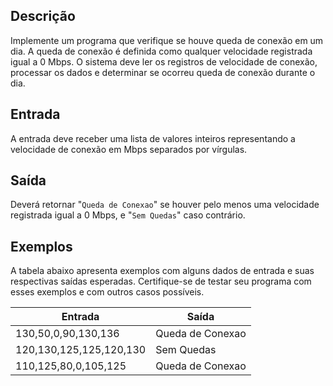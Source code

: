 ## Descrição

Implemente um programa que verifique se houve queda de conexão em um
dia. A queda de conexão é definida como qualquer velocidade registrada
igual a 0 Mbps. O sistema deve ler os registros de velocidade de
conexão, processar os dados e determinar se ocorreu queda de conexão
durante o dia.

## Entrada

A entrada deve receber uma lista de valores inteiros representando a velocidade de conexão em Mbps separados por vírgulas.

## Saída

Deverá retornar "`Queda de Conexao`" se houver pelo menos uma velocidade registrada igual a 0 Mbps, e "`Sem Quedas`" caso contrário.

## Exemplos

A tabela abaixo apresenta exemplos com alguns dados de entrada e suas
respectivas saídas esperadas. Certifique-se de testar seu programa com
esses exemplos e com outros casos possíveis.

| **Entrada** | **Saída** |
| --- | --- |
| 130,50,0,90,130,136 | Queda de Conexao |
| 120,130,125,125,120,130 | Sem Quedas |
| 110,125,80,0,105,125 | Queda de Conexao |
